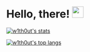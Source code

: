 # Hello, there! <img src="https://raw.githubusercontent.com/MartinHeinz/MartinHeinz/master/wave.gif" width="30px">

[![w1th0ut's stats](https://github-readme-stats.vercel.app/api?username=w1th0ut&show_icons=true&theme=cobalt)](https://github.com/w1th0ut)

[![w1th0ut's top langs](https://github-readme-stats.vercel.app/api/top-langs/?username=w1th0ut&layout=compact)](https://github.com/w1th0ut)

